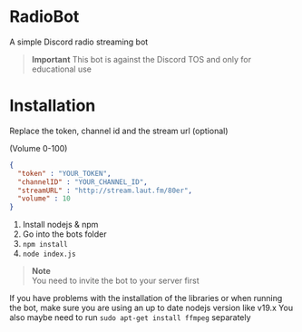# RadioBot
A simple Discord radio streaming bot

> **Important**
> This bot is against the Discord TOS and only for educational use

# Installation

Replace the token, channel id and the stream url (optional)

(Volume 0-100)
```json
{
  "token" : "YOUR_TOKEN",
  "channelID" : "YOUR_CHANNEL_ID",
  "streamURL" : "http://stream.laut.fm/80er",
  "volume" : 10
}
```

1. Install nodejs & npm
2. Go into the bots folder
3. `npm install`
4. `node index.js`

> **Note**  
> You need to invite the bot to your server first


If you have problems with the installation of the libraries or when running the bot, make sure you are using an up to date nodejs version like v19.x
You also maybe need to run `sudo apt-get install ffmpeg` separately

